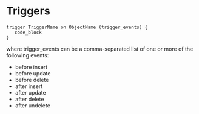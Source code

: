 # Triggers

```apex
trigger TriggerName on ObjectName (trigger_events) {
   code_block
}
```

where trigger_events can be a comma-separated list of one or more of the following events:
* before insert
* before update
* before delete
* after insert
* after update
* after delete
* after undelete

